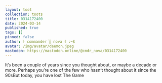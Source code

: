 ```yaml
---
layout: toot
collection: toots
title: 0314172400
date: 2024-03-14
published: true
tags: []
pinned: false
author: ⸸ commander ░ nova ⸸ :~$
avatar: /img/avatar/daemon.jpeg
mastodon: https://mastodon.online/@cmdr_nova/0314172400
---
```


It’s been a couple of years since you thought about, or maybe a decade or more. Perhaps you’re one of the few who hasn’t thought about it since the 90sBut today, you have lost The Game
